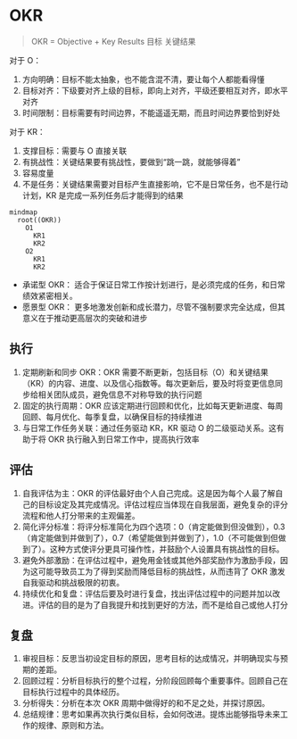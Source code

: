 # OKR

> OKR = Objective + Key Results
>         目标        关键结果

对于 O：

1. 方向明确：目标不能太抽象，也不能含混不清，要让每个人都能看得懂
2. 目标对齐：下级要对齐上级的目标，即向上对齐，平级还要相互对齐，即水平对齐
3. 时间限制：目标需要有时间边界，不能遥遥无期，而且时间边界要恰到好处

对于 KR：

1. 支撑目标：需要与 O 直接关联
2. 有挑战性：关键结果要有挑战性，要做到“跳一跳，就能够得着”
3. 容易度量
4. 不是任务：关键结果需要对目标产生直接影响，它不是日常任务，也不是行动计划，KR 是完成一系列任务后才能得到的结果

```mermaid
mindmap
  root((OKR))
    O1
      KR1
      KR2
    O2
      KR1
      KR2
```

- 承诺型 OKR： 适合于保证日常工作按计划进行，是必须完成的任务，和日常绩效紧密相关。
- 愿景型 OKR： 更多地激发创新和成长潜力，尽管不强制要求完全达成，但其意义在于推动更高层次的突破和进步

## 执行

1. 定期刷新和同步 OKR：OKR 需要不断更新，包括目标（O）和关键结果（KR）的内容、进度、以及信心指数等。每次更新后，要及时将变更信息同步给相关团队成员，避免信息不对称导致的执行问题
2. 固定的执行周期：OKR 应该定期进行回顾和优化，比如每天更新进度、每周回顾、每月优化、每季复盘，以确保目标的持续推进
3. 与日常工作任务关联：通过任务驱动 KR，KR 驱动 O 的二级驱动关系。这有助于将 OKR 执行融入到日常工作中，提高执行效率

## 评估

1. 自我评估为主：OKR 的评估最好由个人自己完成。这是因为每个人最了解自己的目标设定及其完成情况。评估过程应当体现在自我层面，避免复杂的评分流程和他人打分带来的主观偏差。
2. 简化评分标准：将评分标准简化为四个选项：0（肯定能做到但没做到），0.3（肯定能做到并做到了），0.7（希望能做到并做到了），1.0（不可能做到但做到了）。这种方式使评分更具可操作性，并鼓励个人设置具有挑战性的目标。
3. 避免外部激励：在评估过程中，避免用金钱或其他外部奖励作为激励手段，因为这可能导致员工为了得到奖励而降低目标的挑战性，从而违背了 OKR 激发自我驱动和挑战极限的初衷。
4. 持续优化和复盘：评估后要及时进行复盘，找出评估过程中的问题并加以改进。评估的目的是为了自我提升和找到更好的方法，而不是给自己或他人打分

## 复盘

1. 审视目标：反思当初设定目标的原因，思考目标的达成情况，并明确现实与预期的差距。
2. 回顾过程：分析目标执行的整个过程，分阶段回顾每个重要事件。回顾自己在目标执行过程中的具体经历。
3. 分析得失：分析在本次 OKR 周期中做得好的和不足之处，并探讨原因。
4. 总结规律：思考如果再次执行类似目标，会如何改进。提炼出能够指导未来工作的规律、原则和方法。
